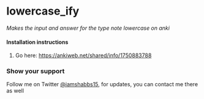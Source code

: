 # lowercase_ify

_Makes the input and answer for the type note lowercase on anki_

#### Installation instructions

1. Go here: https://ankiweb.net/shared/info/1750883788

### Show your support

Follow me on Twitter [@iamshabbs15](https://twitter.com/iamshabbs15), for updates, you can contact me there as well



